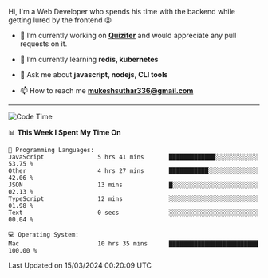 Hi, I'm a Web Developer who spends his time with the backend while getting lured by the frontend 😜

- 🔭 I’m currently working on **[Quizifer](https://github.com/SutharMukesh/Quizifer/)** and would appreciate any pull requests on it.

- 🌱 I’m currently learning **redis, kubernetes**

- 💬 Ask me about **javascript, nodejs, CLI tools**

- 📫 How to reach me **mukeshsuthar336@gmail.com**

---
<!--START_SECTION:waka-->
![Code Time](http://img.shields.io/badge/Code%20Time-2%2C877%20hrs%2045%20mins-blue)

📊 **This Week I Spent My Time On** 

```text
💬 Programming Languages: 
JavaScript               5 hrs 41 mins       █████████████░░░░░░░░░░░░   53.75 % 
Other                    4 hrs 27 mins       ███████████░░░░░░░░░░░░░░   42.06 % 
JSON                     13 mins             █░░░░░░░░░░░░░░░░░░░░░░░░   02.13 % 
TypeScript               12 mins             ░░░░░░░░░░░░░░░░░░░░░░░░░   01.98 % 
Text                     0 secs              ░░░░░░░░░░░░░░░░░░░░░░░░░   00.04 % 

💻 Operating System: 
Mac                      10 hrs 35 mins      █████████████████████████   100.00 % 
```


 Last Updated on 15/03/2024 00:20:09 UTC
<!--END_SECTION:waka-->
